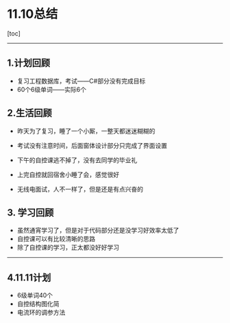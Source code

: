# 11.10总结

[toc]

---

## 1.计划回顾

- 复习工程数据库，考试——C#部分没有完成目标
- 60个6级单词——实际6个



## 2.生活回顾

- 昨天为了复习，睡了一个小厮，一整天都迷迷糊糊的

- 考试没有注意时间，后面窗体设计部分只完成了界面设置
- 下午的自控课逃不掉了，没有去同学的毕业礼
- 上完自控就回宿舍小睡了会，感觉很好
- 无线电面试，人不一样了，但是还是有点兴奋的



## 3. 学习回顾

- 虽然通宵学习了，但是对于代码部分还是没学习好效率太低了
- 自控课可以有比较清晰的思路
- 除了自控课的学习，正太都没好好学习



---

## 4.11.11计划

- 6级单词40个
- 自控结构图化简
- 电流环的调参方法